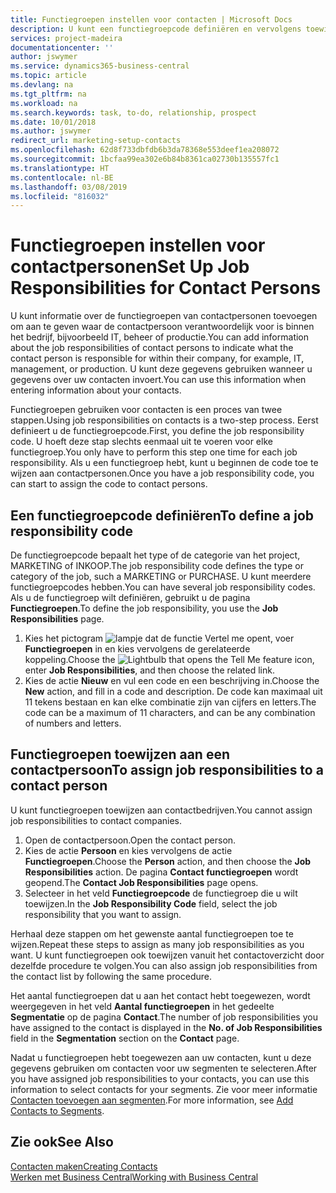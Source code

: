 ```yaml
---
title: Functiegroepen instellen voor contacten | Microsoft Docs
description: U kunt een functiegroepcode definiëren en vervolgens toewijzen aan een contact om de taken aan te geven waarvoor uw contact verantwoordelijk is in hun bedrijf, bijvoorbeeld, IT of productie.
services: project-madeira
documentationcenter: ''
author: jswymer
ms.service: dynamics365-business-central
ms.topic: article
ms.devlang: na
ms.tgt_pltfrm: na
ms.workload: na
ms.search.keywords: task, to-do, relationship, prospect
ms.date: 10/01/2018
ms.author: jswymer
redirect_url: marketing-setup-contacts
ms.openlocfilehash: 62d8f733dbfdb6b3da78368e553deef1ea208072
ms.sourcegitcommit: 1bcfaa99ea302e6b84b8361ca02730b135557fc1
ms.translationtype: HT
ms.contentlocale: nl-BE
ms.lasthandoff: 03/08/2019
ms.locfileid: "816032"
---
```

# <a name="set-up-job-responsibilities-for-contact-persons"></a><span data-ttu-id="41c56-103">Functiegroepen instellen voor contactpersonen</span><span class="sxs-lookup"><span data-stu-id="41c56-103">Set Up Job Responsibilities for Contact Persons</span></span>
<span data-ttu-id="41c56-104">U kunt informatie over de functiegroepen van contactpersonen toevoegen om aan te geven waar de contactpersoon verantwoordelijk voor is binnen het bedrijf, bijvoorbeeld IT, beheer of productie.</span><span class="sxs-lookup"><span data-stu-id="41c56-104">You can add information about the job responsibilities of contact persons to indicate what the contact person is responsible for within their company, for example, IT, management, or production.</span></span> <span data-ttu-id="41c56-105">U kunt deze gegevens gebruiken wanneer u gegevens over uw contacten invoert.</span><span class="sxs-lookup"><span data-stu-id="41c56-105">You can use this information when entering information about your contacts.</span></span>

<span data-ttu-id="41c56-106">Functiegroepen gebruiken voor contacten is een proces van twee stappen.</span><span class="sxs-lookup"><span data-stu-id="41c56-106">Using job responsibilities on contacts is a two-step process.</span></span> <span data-ttu-id="41c56-107">Eerst definieert u de functiegroepcode.</span><span class="sxs-lookup"><span data-stu-id="41c56-107">First, you define the job responsibility code.</span></span> <span data-ttu-id="41c56-108">U hoeft deze stap slechts eenmaal uit te voeren voor elke functiegroep.</span><span class="sxs-lookup"><span data-stu-id="41c56-108">You only have to perform this step one time for each job responsibility.</span></span> <span data-ttu-id="41c56-109">Als u een functiegroep hebt, kunt u beginnen de code toe te wijzen aan contactpersonen.</span><span class="sxs-lookup"><span data-stu-id="41c56-109">Once you have a job responsibility code, you can start to assign the code to contact persons.</span></span>

## <a name="to-define-a-job-responsibility-code"></a><span data-ttu-id="41c56-110">Een functiegroepcode definiëren</span><span class="sxs-lookup"><span data-stu-id="41c56-110">To define a job responsibility code</span></span>
<span data-ttu-id="41c56-111">De functiegroepcode bepaalt het type of de categorie van het project, MARKETING of INKOOP.</span><span class="sxs-lookup"><span data-stu-id="41c56-111">The job responsibility code defines the type or category of the job, such a MARKETING or PURCHASE.</span></span> <span data-ttu-id="41c56-112">U kunt meerdere functiegroepcodes hebben.</span><span class="sxs-lookup"><span data-stu-id="41c56-112">You can have several job responsibility codes.</span></span> <span data-ttu-id="41c56-113">Als u de functiegroep wilt definiëren, gebruikt u de pagina **Functiegroepen**.</span><span class="sxs-lookup"><span data-stu-id="41c56-113">To define the job responsibility, you use the **Job Responsibilities** page.</span></span>

1. <span data-ttu-id="41c56-114">Kies het pictogram ![lampje dat de functie Vertel me opent](media/ui-search/search_small.png "Vertel me wat u wilt doen"), voer **Functiegroepen** in en kies vervolgens de gerelateerde koppeling.</span><span class="sxs-lookup"><span data-stu-id="41c56-114">Choose the ![Lightbulb that opens the Tell Me feature](media/ui-search/search_small.png "Tell me what you want to do") icon, enter **Job Responsibilities**, and then choose the related link.</span></span>
2. <span data-ttu-id="41c56-115">Kies de actie **Nieuw** en vul een code en een beschrijving in.</span><span class="sxs-lookup"><span data-stu-id="41c56-115">Choose the **New** action, and fill in a code and description.</span></span> <span data-ttu-id="41c56-116">De code kan maximaal uit 11 tekens bestaan en kan elke combinatie zijn van cijfers en letters.</span><span class="sxs-lookup"><span data-stu-id="41c56-116">The code can be a maximum of 11 characters, and can be any combination of numbers and letters.</span></span>

## <a name="to-assign-job-responsibilities-to-a-contact-person"></a><span data-ttu-id="41c56-117">Functiegroepen toewijzen aan een contactpersoon</span><span class="sxs-lookup"><span data-stu-id="41c56-117">To assign job responsibilities to a contact person</span></span>
<span data-ttu-id="41c56-118">U kunt functiegroepen toewijzen aan contactbedrijven.</span><span class="sxs-lookup"><span data-stu-id="41c56-118">You cannot assign job responsibilities to contact companies.</span></span>

1. <span data-ttu-id="41c56-119">Open de contactpersoon.</span><span class="sxs-lookup"><span data-stu-id="41c56-119">Open the contact person.</span></span>
2. <span data-ttu-id="41c56-120">Kies de actie **Persoon** en kies vervolgens de actie **Functiegroepen**.</span><span class="sxs-lookup"><span data-stu-id="41c56-120">Choose the **Person** action, and then choose the **Job Responsibilities** action.</span></span> <span data-ttu-id="41c56-121">De pagina **Contact functiegroepen** wordt geopend.</span><span class="sxs-lookup"><span data-stu-id="41c56-121">The **Contact Job Responsibilities** page opens.</span></span>
3. <span data-ttu-id="41c56-122">Selecteer in het veld **Functiegroepcode** de functiegroep die u wilt toewijzen.</span><span class="sxs-lookup"><span data-stu-id="41c56-122">In the **Job Responsibility Code** field, select the job responsibility that you want to assign.</span></span>

<span data-ttu-id="41c56-123">Herhaal deze stappen om het gewenste aantal functiegroepen toe te wijzen.</span><span class="sxs-lookup"><span data-stu-id="41c56-123">Repeat these steps to assign as many job responsibilities as you want.</span></span> <span data-ttu-id="41c56-124">U kunt functiegroepen ook toewijzen vanuit het contactoverzicht door dezelfde procedure te volgen.</span><span class="sxs-lookup"><span data-stu-id="41c56-124">You can also assign job responsibilities from the contact list by following the same procedure.</span></span>

<span data-ttu-id="41c56-125">Het aantal functiegroepen dat u aan het contact hebt toegewezen, wordt weergegeven in het veld **Aantal functiegroepen** in het gedeelte **Segmentatie** op de pagina **Contact**.</span><span class="sxs-lookup"><span data-stu-id="41c56-125">The number of job responsibilities you have assigned to the contact is displayed in the **No. of Job Responsibilities** field in the **Segmentation** section on the **Contact** page.</span></span>

<span data-ttu-id="41c56-126">Nadat u functiegroepen hebt toegewezen aan uw contacten, kunt u deze gegevens gebruiken om contacten voor uw segmenten te selecteren.</span><span class="sxs-lookup"><span data-stu-id="41c56-126">After you have assigned job responsibilities to your contacts, you can use this information to select contacts for your segments.</span></span> <span data-ttu-id="41c56-127">Zie voor meer informatie [Contacten toevoegen aan segmenten](marketing-add-contact-segment.md).</span><span class="sxs-lookup"><span data-stu-id="41c56-127">For more information, see [Add Contacts to Segments](marketing-add-contact-segment.md).</span></span>

## <a name="see-also"></a><span data-ttu-id="41c56-128">Zie ook</span><span class="sxs-lookup"><span data-stu-id="41c56-128">See Also</span></span>
[<span data-ttu-id="41c56-129">Contacten maken</span><span class="sxs-lookup"><span data-stu-id="41c56-129">Creating Contacts</span></span>](marketing-create-contact-companies.md)  
[<span data-ttu-id="41c56-130">Werken met Business Central</span><span class="sxs-lookup"><span data-stu-id="41c56-130">Working with Business Central</span></span>](ui-work-product.md)
